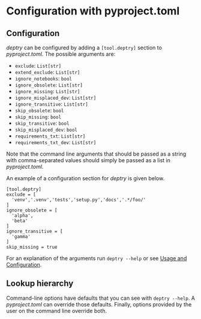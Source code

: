 # Configuration with pyproject.toml

## Configuration

_deptry_ can be configured by adding a `[tool.deptry]` section to _pyproject.toml_. The possible arguments are:

- `exclude`: `List[str]`
- `extend_exclude`: `List[str]`
- `ignore_notebooks`: `bool`
- `ignore_obsolete`: `List[str]`
- `ignore_missing`: `List[str]`
- `ignore_misplaced_dev`: `List[str]`
- `ignore_transitive`: `List[str]`
- `skip_obsolete`: `bool`
- `skip_missing`: `bool`
- `skip_transitive`: `bool`
- `skip_misplaced_dev`: `bool`
- `requirements_txt`: `List[str]`
- `requirements_txt_dev`: `List[str]`

Note that the command line arguments that should be passed as a string with comma-separated values should simply be passed as a list in _pyproject.toml_.

An example of a configuration section for _deptry_ is given below.

```
[tool.deptry]
exclude = [
  'venv','.venv','tests','setup.py','docs','.*/foo/'
]
ignore_obsolete = [
  'alpha',
  'beta'
]
ignore_transitive = [
  'gamma'
]
skip_missing = true
```

For an explanation of the arguments run `deptry --help` or see [Usage and Configuration](./usage.md).

## Lookup hierarchy

Command-line options have defaults that you can see with `deptry --help`. A _pyproject.toml_ can override those defaults. Finally, options provided by the user on the command line override both.
